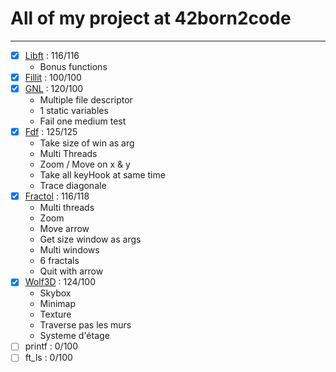 All of my project at 42born2code
================================

--------------------------------


- [X] [Libft](https://github.com/Its-Alex/Libft) : 116/116
	* Bonus functions
- [X] [Fillit](https://github.com/Its-Alex/42-C-Project/tree/master/fillit) : 100/100
- [X] [GNL](https://github.com/Its-Alex/42-C-Project/tree/master/get_next_line) : 120/100
	* Multiple file descriptor
	* 1 static variables
	* Fail one medium test
- [X] [Fdf](https://github.com/Its-Alex/42-C-Project/tree/master/fdf) : 125/125
	* Take size of win as arg
	* Multi Threads
	* Zoom / Move on x & y
	* Take all keyHook at same time
	* Trace diagonale
- [X] [Fractol](https://github.com/Its-Alex/42-C-Project/tree/master/fractol) : 116/118
	* Multi threads
	* Zoom
	* Move arrow
	* Get size window as args
	* Multi windows
	* 6 fractals
	* Quit with arrow
- [X] [Wolf3D](https://github.com/Its-Alex/42-C-Project/tree/master/wolf3d) : 124/100
	* Skybox
	* Minimap
	* Texture
	* Traverse pas les murs
	* Systeme d'étage
- [ ] printf : 0/100
- [ ] ft_ls : 0/100

